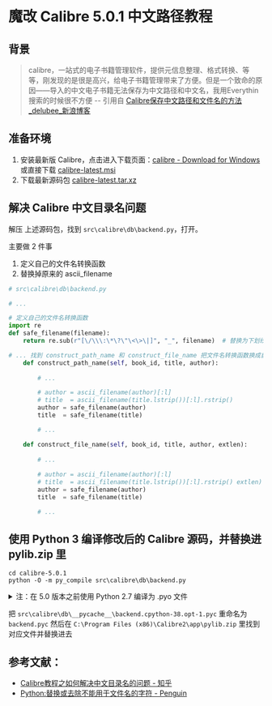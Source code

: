# 魔改 Calibre 5.0.1 中文路径教程

## 背景

> calibre，一站式的电子书籍管理软件，提供元信息整理、格式转换、等等，刚发现的是很是高兴，给电子书籍管理带来了方便。但是一个致命的原因——导入的中文电子书籍无法保存为中文路径和中文名，我用Everythin搜索的时候很不方便
-- 引用自 [Calibre保存中文路径和文件名的方法_delubee_新浪博客]( http://blog.sina.com.cn/s/blog_7a1f539c0102xitp.html )


## 准备环境

1. 安装最新版 Calibre，点击进入下载页面：[calibre - Download for Windows]( https://calibre-ebook.com/download_windows )
    或直接下载 [calibre-latest.msi]( https://calibre-ebook.com/dist/win32 ) 
2. 下载最新源码包 [calibre-latest.tar.xz]( https://calibre-ebook.com/dist/src )


## 解决 Calibre 中文目录名问题

解压 上述源码包，找到 `src\calibre\db\backend.py`，打开。

主要做 2 件事
1. 定义自己的文件名转换函数
2. 替换掉原来的 ascii_filename

```python
# src\calibre\db\backend.py

# ...

# 定义自己的文件名转换函数
import re
def safe_filename(filename):
    return re.sub(r"[\/\\\:\*\?\"\<\>\|]", "_", filename)  # 替换为下划线

# ... 找到 construct_path_name 和 construct_file_name 把文件名转换函数换成自己的
    def construct_path_name(self, book_id, title, author):
        
        # ...

        # author = ascii_filename(author)[:l]
        # title  = ascii_filename(title.lstrip())[:l].rstrip()
        author = safe_filename(author)
        title  = safe_filename(title)

        # ...

    def construct_file_name(self, book_id, title, author, extlen):
        
        # ...
        
        # author = ascii_filename(author)[:l]
        # title  = ascii_filename(title.lstrip())[:l].rstrip() extlen)
        author = safe_filename(author)
        title  = safe_filename(title)

        # ...
```

## 使用 Python 3 编译修改后的 Calibre 源码，并替换进 pylib.zip 里

```batch
cd calibre-5.0.1
python -O -m py_compile src\calibre\db\backend.py
```

<details>
<summary>注：在 5.0 版本之前使用 Python 2.7 编译为 .pyo 文件</summary>

```batch
c:\Python27\python.exe -O -m py_compile src\calibre\db\backend.py
```

</details>

把 `src\calibre\db\__pycache__\backend.cpython-38.opt-1.pyc`
重命名为 `backend.pyc` 然后在 `C:\Program Files (x86)\Calibre2\app\pylib.zip` 里找到对应文件并替换进去

## 参考文献：

- [Calibre教程之如何解决中文目录名的问题 - 知乎]( https://zhuanlan.zhihu.com/p/245553023 )
- [Python:替换或去除不能用于文件名的字符 - Penguin]( https://www.polarxiong.com/archives/Python-%E6%9B%BF%E6%8D%A2%E6%88%96%E5%8E%BB%E9%99%A4%E4%B8%8D%E8%83%BD%E7%94%A8%E4%BA%8E%E6%96%87%E4%BB%B6%E5%90%8D%E7%9A%84%E5%AD%97%E7%AC%A6.html )